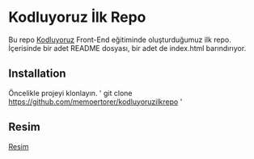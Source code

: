 # Kodluyoruz İlk Repo
Bu repo [Kodluyoruz](https://github.com/Kodluyoruz) Front-End eğitiminde oluşturduğumuz ilk repo. İçerisinde bir adet README dosyası, bir adet de index.html barındırıyor.

## Installation 
Öncelikle projeyi klonlayın.
'
git clone https://github.com/memoertorer/kodluyoruzilkrepo
'

## Resim
[Resim](https://raw.githubusercontent.com/Kodluyoruz/taskforce/main/git/odev1/figures/markdown.png)
